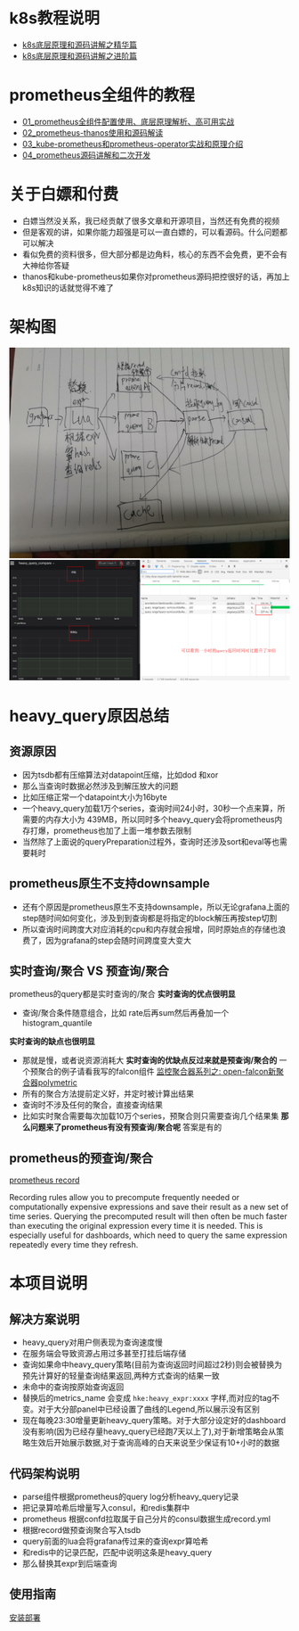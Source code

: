 # k8s教程说明
- [k8s底层原理和源码讲解之精华篇](https://ke.qq.com/course/4093533)
- [k8s底层原理和源码讲解之进阶篇](https://ke.qq.com/course/4236389)

# prometheus全组件的教程

- [01_prometheus全组件配置使用、底层原理解析、高可用实战](https://ke.qq.com/course/3549215?tuin=361e95b0)
- [02_prometheus-thanos使用和源码解读](https://ke.qq.com/course/3883439?tuin=361e95b0)
- [03_kube-prometheus和prometheus-operator实战和原理介绍](https://ke.qq.com/course/3912017?tuin=361e95b0)
- [04_prometheus源码讲解和二次开发](https://ke.qq.com/course/4236995?tuin=361e95b0)


# 关于白嫖和付费
- 白嫖当然没关系，我已经贡献了很多文章和开源项目，当然还有免费的视频
- 但是客观的讲，如果你能力超强是可以一直白嫖的，可以看源码。什么问题都可以解决
- 看似免费的资料很多，但大部分都是边角料，核心的东西不会免费，更不会有大神给你答疑
- thanos和kube-prometheus如果你对prometheus源码把控很好的话，再加上k8s知识的话就觉得不难了


# 架构图
![image](https://github.com/ning1875/pre_query/blob/master/images/arch.jpg)
![image](https://github.com/ning1875/pre_query/blob/master/images/heavy_query_diff.png)

# heavy_query原因总结 
## 资源原因
- 因为tsdb都有压缩算法对datapoint压缩，比如dod 和xor
- 那么当查询时数据必然涉及到解压放大的问题
- 比如压缩正常一个datapoint大小为16byte
- 一个heavy_query加载1万个series，查询时间24小时，30秒一个点来算，所需要的内存大小为 439MB，所以同时多个heavy_query会将prometheus内存打爆，prometheus也加了上面一堆参数去限制
- 当然除了上面说的queryPreparation过程外，查询时还涉及sort和eval等也需要耗时

## prometheus原生不支持downsample
- 还有个原因是prometheus原生不支持downsample，所以无论grafana上面的step随时间如何变化，涉及到到查询都是将指定的block解压再按step切割
- 所以查询时间跨度大对应消耗的cpu和内存就会报增，同时原始点的存储也浪费了，因为grafana的step会随时间跨度变大变大
## 实时查询/聚合 VS 预查询/聚合
prometheus的query都是实时查询的/聚合
**实时查询的优点很明显**
- 查询/聚合条件随意组合，比如 rate后再sum然后再叠加一个histogram_quantile

**实时查询的缺点也很明显**
- 那就是慢，或者说资源消耗大
**实时查询的优缺点反过来就是预查询/聚合的**
一个预聚合的例子请看我写的falcon组件 [监控聚合器系列之: open-falcon新聚合器polymetric](https://segmentfault.com/a/1190000023092934)
- 所有的聚合方法提前定义好，并定时被计算出结果
- 查询时不涉及任何的聚合，直接查询结果
- 比如实时聚合需要每次加载10万个series，预聚合则只需要查询几个结果集
**那么问题来了prometheus有没有预查询/聚合呢**
答案是有的
## prometheus的预查询/聚合
[prometheus record](https://prometheus.io/docs/prometheus/latest/configuration/recording_rules/)

Recording rules allow you to precompute frequently needed or computationally expensive expressions and save their result as a new set of time series. Querying the precomputed result will then often be much faster than executing the original expression every time it is needed. This is especially useful for dashboards, which need to query the same expression repeatedly every time they refresh.

# 本项目说明
## 解决方案说明  
- heavy_query对用户侧表现为查询速度慢  
- 在服务端会导致资源占用过多甚至打挂后端存储  
- 查询如果命中heavy_query策略(目前为查询返回时间超过2秒)则会被替换为预先计算好的轻量查询结果返回,两种方式查询的结果一致  
- 未命中的查询按原始查询返回  
- 替换后的metrics_name 会变成 `hke:heavy_expr:xxxx` 字样,而对应的tag不变。对于大分部panel中已经设置了曲线的Legend,所以展示没有区别  
- 现在每晚23:30增量更新heavy_query策略。对于大部分设定好的dashboard没有影响(因为已经存量heavy_query已经跑7天以上了),对于新增策略会从策略生效后开始展示数据,对于查询高峰的白天来说至少保证有10+小时的数据

## 代码架构说明
- parse组件根据prometheus的query log分析heavy_query记录
- 把记录算哈希后增量写入consul，和redis集群中
- prometheus 根据confd拉取属于自己分片的consul数据生成record.yml
- 根据record做预查询聚合写入tsdb
- query前面的lua会将grafana传过来的查询expr算哈希
- 和redis中的记录匹配，匹配中说明这条是heavy_query
- 那么替换其expr到后端查询


## 使用指南

[安装部署](./部署.md)
